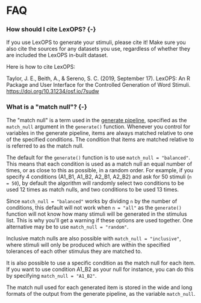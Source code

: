 
# FAQ

### How should I cite LexOPS? {-}

If you use LexOPS to generate your stimuli, please cite it! Make sure you also cite the sources for any datasets you use, regardless of whether they are included the LexOPS in-built dataset.

Here is how to cite LexOPS:

<div class="cite">
<p>Taylor, J. E., Beith, A., &amp; Sereno, S. C. (2019, September 17). LexOPS: An R Package and User Interface for the Controlled Generation of Word Stimuli. <a href="https://doi.org/10.31234/osf.io/7sudw" class="uri">https://doi.org/10.31234/osf.io/7sudw</a></p>
</div>

### What is a "match null"? {-}

The "match null" is a term used in the [generate pipeline](the-generate-pipeline.html), specified as the `match_null` argument in the `generate()` function. Whenever you control for variables in the generate pipeline, items are always matched relative to one of the specified conditions. The condition that items are matched relative to is referred to as the match null.

The default for the `generate()` function is to use `match_null = "balanced"`. This means that each condition is used as a match null an equal number of times, or as close to this as possible, in a random order. For example, if you specify 4 conditions (A1_B1, A1_B2, A2_B1, A2_B2) and ask for 50 stimuli (`n = 50`), by default the algorithm will randomly select two conditions to be used 12 times as match nulls, and two conditions to be used 13 times.

Since `match_null = "balanced"` works by dividing `n` by the number of conditions, this default will not work when `n = "all"` as the `generate()` function will not know how many stimuli will be generated in the stimulus list. This is why you'll get a warning if these options are used together. One alternative may be to use `match_null = "random"`.

Inclusive match nulls are also possible with `match_null = "inclusive"`, where stimuli will only be produced which are within the specified tolerances of each other stimulus they are matched to.

It is also possible to use a specific condition as the match null for each item. If you want to use condition A1_B2 as your null for instance, you can do this by specifying `match_null = "A1_B2"`.

The match null used for each generated item is stored in the wide and long formats of the output from the generate pipeline, as the variable `match_null`.
